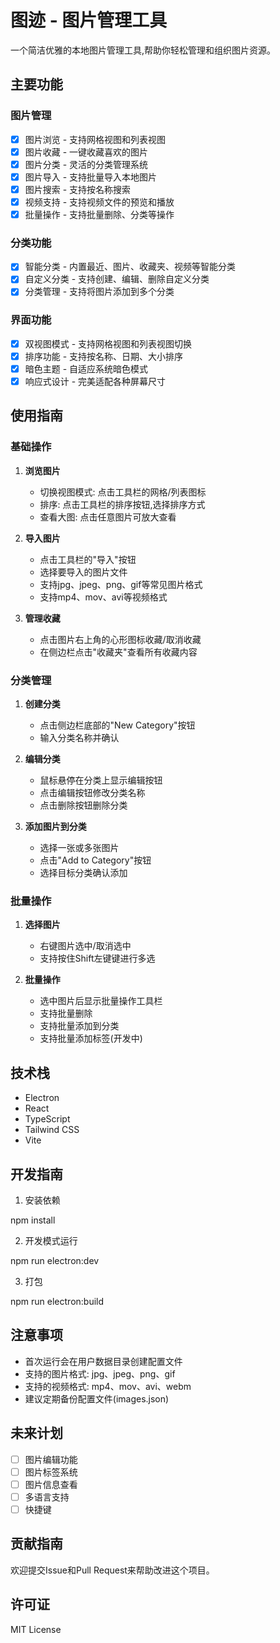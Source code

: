 # 图迹 - 图片管理工具

一个简洁优雅的本地图片管理工具,帮助你轻松管理和组织图片资源。

## 主要功能

### 图片管理
- [x] 图片浏览 - 支持网格视图和列表视图
- [x] 图片收藏 - 一键收藏喜欢的图片
- [x] 图片分类 - 灵活的分类管理系统
- [x] 图片导入 - 支持批量导入本地图片
- [x] 图片搜索 - 支持按名称搜索
- [x] 视频支持 - 支持视频文件的预览和播放
- [x] 批量操作 - 支持批量删除、分类等操作

### 分类功能
- [x] 智能分类 - 内置最近、图片、收藏夹、视频等智能分类
- [x] 自定义分类 - 支持创建、编辑、删除自定义分类
- [x] 分类管理 - 支持将图片添加到多个分类

### 界面功能
- [x] 双视图模式 - 支持网格视图和列表视图切换
- [x] 排序功能 - 支持按名称、日期、大小排序
- [x] 暗色主题 - 自适应系统暗色模式
- [x] 响应式设计 - 完美适配各种屏幕尺寸

## 使用指南

### 基础操作

1. **浏览图片**
   - 切换视图模式: 点击工具栏的网格/列表图标
   - 排序: 点击工具栏的排序按钮,选择排序方式
   - 查看大图: 点击任意图片可放大查看

2. **导入图片**
   - 点击工具栏的"导入"按钮
   - 选择要导入的图片文件
   - 支持jpg、jpeg、png、gif等常见图片格式
   - 支持mp4、mov、avi等视频格式

3. **管理收藏**
   - 点击图片右上角的心形图标收藏/取消收藏
   - 在侧边栏点击"收藏夹"查看所有收藏内容

### 分类管理

1. **创建分类**
   - 点击侧边栏底部的"New Category"按钮
   - 输入分类名称并确认

2. **编辑分类**
   - 鼠标悬停在分类上显示编辑按钮
   - 点击编辑按钮修改分类名称
   - 点击删除按钮删除分类

3. **添加图片到分类**
   - 选择一张或多张图片
   - 点击"Add to Category"按钮
   - 选择目标分类确认添加

### 批量操作

1. **选择图片**
   - 右键图片选中/取消选中
   - 支持按住Shift左键键进行多选

2. **批量操作**
   - 选中图片后显示批量操作工具栏
   - 支持批量删除
   - 支持批量添加到分类
   - 支持批量添加标签(开发中)

## 技术栈

- Electron
- React 
- TypeScript
- Tailwind CSS
- Vite

## 开发指南

1. 安装依赖

npm install

2. 开发模式运行

npm run electron:dev

3. 打包

npm run electron:build

## 注意事项

- 首次运行会在用户数据目录创建配置文件
- 支持的图片格式: jpg、jpeg、png、gif
- 支持的视频格式: mp4、mov、avi、webm
- 建议定期备份配置文件(images.json)

## 未来计划

- [ ] 图片编辑功能
- [ ] 图片标签系统
- [ ] 图片信息查看
- [ ] 多语言支持
- [ ] 快捷键 

## 贡献指南

欢迎提交Issue和Pull Request来帮助改进这个项目。

## 许可证

MIT License